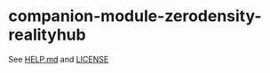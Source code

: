 # companion-module-zerodensity-realityhub

See [HELP.md](./companion/HELP.md) and [LICENSE](./LICENSE)
